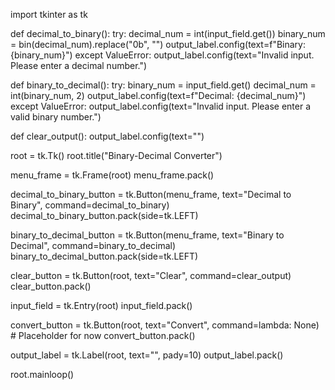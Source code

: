 import tkinter as tk

def decimal_to_binary():
    try:
        decimal_num = int(input_field.get())
        binary_num = bin(decimal_num).replace("0b", "")
        output_label.config(text=f"Binary: {binary_num}")
    except ValueError:
        output_label.config(text="Invalid input. Please enter a decimal number.")

def binary_to_decimal():
    try:
        binary_num = input_field.get()
        decimal_num = int(binary_num, 2)
        output_label.config(text=f"Decimal: {decimal_num}")
    except ValueError:
        output_label.config(text="Invalid input. Please enter a valid binary number.")

def clear_output():
    output_label.config(text="")

root = tk.Tk()
root.title("Binary-Decimal Converter")

menu_frame = tk.Frame(root)
menu_frame.pack()

decimal_to_binary_button = tk.Button(menu_frame, text="Decimal to Binary", command=decimal_to_binary)
decimal_to_binary_button.pack(side=tk.LEFT)

binary_to_decimal_button = tk.Button(menu_frame, text="Binary to Decimal", command=binary_to_decimal)
binary_to_decimal_button.pack(side=tk.LEFT)

clear_button = tk.Button(root, text="Clear", command=clear_output)
clear_button.pack()

input_field = tk.Entry(root)
input_field.pack()

convert_button = tk.Button(root, text="Convert", command=lambda: None)  # Placeholder for now
convert_button.pack()

output_label = tk.Label(root, text="", pady=10)
output_label.pack()

root.mainloop()
